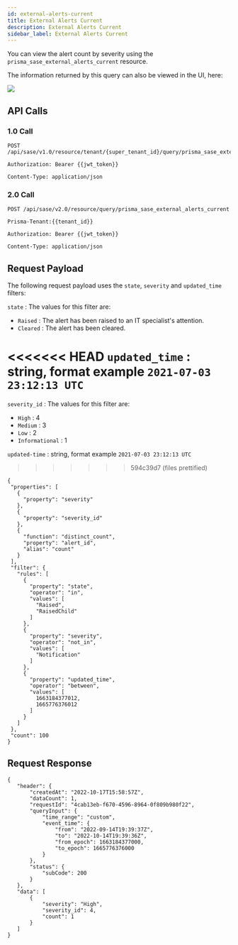 ```yaml
---
id: external-alerts-current
title: External Alerts Current
description: External Alerts Current
sidebar_label: External Alerts Current
---
```


You can view the alert count by severity using the `prisma_sase_external_alerts_current` resource.

The information returned by this query can also be viewed in the UI, here:

![](/access/img/Alerts_count_by_severity.png)

## API Calls

### 1.0 Call

    POST /api/sase/v1.0/resource/tenant/{super_tenant_id}/query/prisma_sase_external_alerts_current

    Authorization: Bearer {{jwt_token}}

    Content-Type: application/json

### 2.0 Call

    POST /api/sase/v2.0/resource/query/prisma_sase_external_alerts_current

    Prisma-Tenant:{{tenant_id}}

    Authorization: Bearer {{jwt_token}}

    Content-Type: application/json

## Request Payload

The following request payload uses the `state`, `severity` and `updated_time` filters:

`state` : The values for this filter are:

- `Raised` : The alert has been raised to an IT specialist's attention.
- `Cleared` : The alert has been cleared.

<<<<<<< HEAD
`updated_time` : string, format example `2021-07-03 23:12:13 UTC`
=======
`severity_id` : The values for this filter are:

- `High` : 4
- `Medium` : 3
- `Low` : 2
- `Informational` : 1

`updated-time` : string, format example `2021-07-03 23:12:13 UTC`
>>>>>>> 594c39d7 (files prettified)

    {
     "properties": [
       {
         "property": "severity"
       },
       {
         "property": "severity_id"
       },
       {
         "function": "distinct_count",
         "property": "alert_id",
         "alias": "count"
       }
     ],
     "filter": {
       "rules": [
         {
           "property": "state",
           "operator": "in",
           "values": [
             "Raised",
             "RaisedChild"
           ]
         },
         {
           "property": "severity",
           "operator": "not_in",
           "values": [
             "Notification"
           ]
         },
         {
           "property": "updated_time",
           "operator": "between",
           "values": [
             1663184377012,
             1665776376012
           ]
         }
       ]
     },
     "count": 100
    }

## Request Response

    {
       "header": {
           "createdAt": "2022-10-17T15:58:57Z",
           "dataCount": 1,
           "requestId": "4cab13eb-f670-4596-8964-0f809b980f22",
           "queryInput": {
               "time_range": "custom",
               "event_time": {
                   "from": "2022-09-14T19:39:37Z",
                   "to": "2022-10-14T19:39:36Z",
                   "from_epoch": 1663184377000,
                   "to_epoch": 1665776376000
               }
           },
           "status": {
               "subCode": 200
           }
       },
       "data": [
           {
               "severity": "High",
               "severity_id": 4,
               "count": 1
           }
       ]
    }
